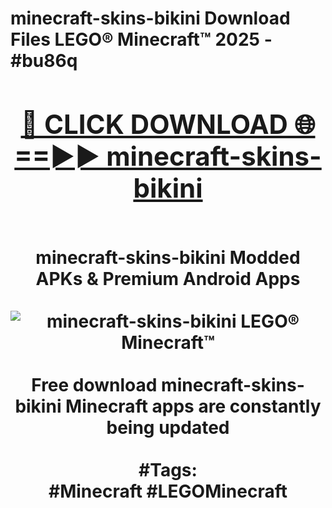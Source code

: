 <h1>minecraft-skins-bikini Download Files LEGO® Minecraft™ 2025 - #bu86q
<br>
<div align="center">
<h2><a href="https://apps.freeplayer/?minecraft-skins-bikini" rel="nofollow">🔴 CLICK DOWNLOAD 🌐==►► minecraft-skins-bikini</a></h2>
<br>
minecraft-skins-bikini Modded APKs & Premium Android Apps
<br>
<br>
<a href="https://apps.freeplayer/?minecraft-skins-bikini" rel="nofollow" data-target="animated-image.originalLink"><img src="https://github.com/user-attachments/assets/0f9c940e-d8b0-45ae-aac7-cd30a18b3e1c" alt="minecraft-skins-bikini LEGO® Minecraft™" style="max-width: 100%; display: inline-block;" data-target="animated-image.originalImage"></a>
<br><br>
Free download minecraft-skins-bikini Minecraft apps are constantly being updated
<br><br>
#Tags:
<br>
#Minecraft #LEGOMinecraft
</div>
<br>